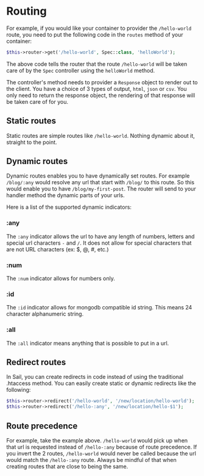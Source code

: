 # Routing

For example, if you would like your container to provider the `/hello-world` route, you need to put
the following code in the `routes` method of your container:

```php
$this->router->get('/hello-world', Spec::class, 'helloWorld');
```

The above code tells the router that the route `/hello-world` will be taken care of by the `Spec` controller
using the `helloWorld` method.

The controller's method needs to provider a `Response` object to render out to the client. You have a choice
of 3 types of output, `html`, `json` or `csv`. You only need to return the response object, the rendering
of that response will be taken care of for you.

## Static routes

Static routes are simple routes like `/hello-world`. Nothing dynamic about it, straight to the point.

## Dynamic routes

Dynamic routes enables you to have dynamically set routes. For example `/blog/:any` would resolve any
url that start with `/blog/` to this route. So this would enable you to have `/blog/my-first-post`.
The router will send to your handler method the dynamic parts of your urls.

Here is a list of the supported dynamic indicators:

### :any

The `:any` indicator allows the url to have any length of numbers, letters and special url characters
`-` and `/`. It does not allow for special characters that are not URL characters (ex: $, @, #, etc.)

### :num

The `:num` indicator allows for numbers only.

### :id

The `:id` indicator allows for mongodb compatible id string. This means 24 character alphanumeric string.

### :all

The `:all` indicator means anything that is possible to put in a url.

## Redirect routes

In Sail, you can create redirects in code instead of using the traditional .htaccess method. You can easily
create static or dynamic redirects like the following:

```php
$this->router->redirect('/hello-world', '/new/location/hello-world');
$this->router->redirect('/hello-:any', '/new/location/hello-$1');
```

## Route precedence

For example, take the example above. `/hello-world` would pick up when that url is requested instead of `/hello-:any` 
because of route precedence. If you invert the 2 routes, `/hello-world` would never be called because the url would match
the `/hello-:any` route. Always be mindful of that when creating routes that are close to being the same.